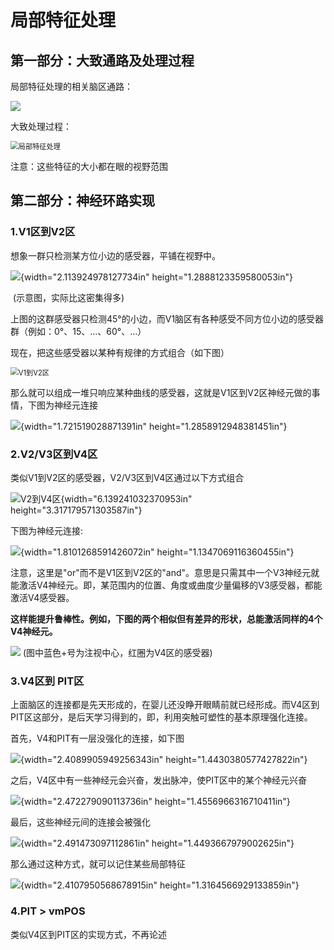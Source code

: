 # 局部特征处理

## 第一部分：大致通路及处理过程

局部特征处理的相关脑区通路：

![](images/local-feature/1-1.png)

大致处理过程：

<img src="images/local-feature/1-2.png" alt="局部特征处理" style="zoom:80%;" />

注意：这些特征的大小都在眼的视野范围

## 第二部分：神经环路实现

### 1.V1区到V2区

想象一群只检测某方位小边的感受器，平铺在视野中。

![](images/local-feature/2-1-1.png){width="2.113924978127734in" height="1.2888123359580053in"} 

​		(示意图，实际比这密集得多)

上图的这群感受器只检测45°的小边，而V1脑区有各种感受不同方位小边的感受器群（例如：0°、15、...、60°、...）

现在，把这些感受器以某种有规律的方式组合（如下图）

<img src="images/local-feature/2-1-2.png" alt="V1到V2区" style="zoom:80%;" />

那么就可以组成一堆只响应某种曲线的感受器，这就是V1区到V2区神经元做的事情，下图为神经元连接

![](images/local-feature/2-1-3.png){width="1.721519028871391in" height="1.2858912948381451in"}

### 2.V2/V3区到V4区

类似V1到V2区的感受器，V2/V3区到V4区通过以下方式组合

![V2到V4区](images/local-feature/2-2-1.png){width="6.139241032370953in" height="3.317179571303587in"}

下图为神经元连接:

![](images/local-feature/2-2-2.png){width="1.8101268591426072in" height="1.1347069116360455in"}

注意，这里是"or"而不是V1区到V2区的"and"。意思是只需其中一个V3神经元就能激活V4神经元。即，某范围内的位置、角度或曲度少量偏移的V3感受器，都能激活V4感受器。

**这样能提升鲁棒性。例如，下图的两个相似但有差异的形状，总能激活同样的4个V4神经元。** 

<img src="images/local-feature/2-2-3.png"  />	 
 (图中蓝色+号为注视中心，红圈为V4区的感受器)  

### 3.V4区到 PIT区

上面脑区的连接都是先天形成的，在婴儿还没睁开眼睛前就已经形成。而V4区到 PIT区这部分，是后天学习得到的，即，利用突触可塑性的基本原理强化连接。

首先，V4和PIT有一层没强化的连接，如下图

![](images/local-feature/2-3-1.png){width="2.4089905949256343in" height="1.4430380577427822in"}

之后，V4区中有一些神经元会兴奋，发出脉冲，使PIT区中的某个神经元兴奋

![](images/local-feature/2-3-2.png){width="2.472279090113736in" height="1.4556966316710411in"}

最后，这些神经元间的连接会被强化

![](images/local-feature/2-3-3.png){width="2.491473097112861in" height="1.4493667979002625in"}

那么通过这种方式，就可以记住某些局部特征

![](images/local-feature/2-3-4.png){width="2.4107950568678915in" height="1.3164566929133859in"}

### 4.PIT \> vmPOS

类似V4区到PIT区的实现方式，不再论述